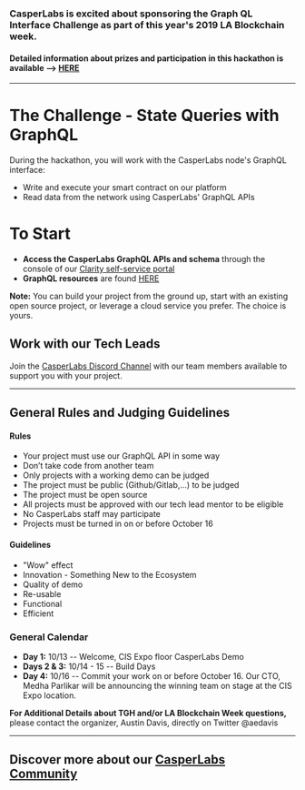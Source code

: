###  CasperLabs is excited about sponsoring the Graph QL Interface Challenge as part of this year's 2019 LA Blockchain week. 

#### Detailed information about prizes and participation in this hackathon is available --> [HERE](https://medium.com/casperlabs/casperlabs-is-sponsoring-the-graphql-interface-challenge-at-la-blockchain-week-hackathon-october-c8233262899e)

***
# The Challenge - **State Queries with GraphQL**  
During the hackathon, you will work with the CasperLabs node's GraphQL interface: 
* Write and execute your smart contract on our platform 
* Read data from the network using CasperLabs' GraphQL APIs 
# To Start
* **Access the CasperLabs GraphQL APIs and schema** through the console of our [Clarity self-service portal](https://clarity.casperlabs.io/#/) 
* **GraphQL resources** are found [HERE](https://graphql.org/)

**Note:** You can build your project from the ground up, start with an existing open source project, or leverage a cloud service you prefer. The choice is yours.

## Work with our Tech Leads
Join the [CasperLabs Discord Channel](https://discord.gg/n9bBs8W) with our team members available to support you with your project.
 
***
## General Rules and Judging Guidelines
#### Rules
* Your project must use our GraphQL API in some way
* Don’t take code from another team
* Only projects with a working demo can be judged
* The project must be public (Github/Gitlab,...) to be judged
* The project must be open source
* All projects must be approved with our tech lead mentor to be eligible
* No CasperLabs staff may participate
* Projects must be turned in on or before October 16

#### Guidelines
* "Wow" effect
* Innovation - Something New to the Ecosystem
* Quality of demo
* Re-usable
* Functional
* Efficient

### General Calendar
* **Day 1:** 10/13 -- Welcome, CIS Expo floor CasperLabs Demo 
* **Days 2 & 3:** 10/14 - 15 -- Build Days 
* **Day 4:** 10/16 -- Commit your work on or before October 16. Our CTO, Medha Parlikar will be announcing the winning team on stage at the CIS Expo location.

**For Additional Details about TGH and/or LA Blockchain Week questions,** please contact the organizer, Austin Davis, directly on Twitter @aedavis
***
## Discover more about our [CasperLabs Community](https://casperlabs.io/#community)
